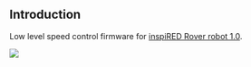 ## Introduction
Low level speed control firmware for [inspiRED Rover robot 1.0](http://zlethic.com/inspired-rover-v1-0/).

![](https://lh3.googleusercontent.com/v5IhNAbCkGLWEQdMq3-GmCHwRmUyac1mFIZM3Ftcus4mEPA_DkjHnzzsn4SRH4N8yqvqJelwqiJhudcAL7KhT3gx08ytKDy-7OYRUEwdi-1idAU1WhdhafJJ8pqgzGexkv8FuIIkV-L9I-gwXglnVa2R-dMq8_n6HyAgzsB33T9HXjkx4OEwUL9fK_cRsWa7bizHTqTsVGFe6FdZw4XQuMi3BPxskeVf3IeV30hUxx3qJRXr10a6x_GAejXsBLQ_q56N06vK-FTcUb97-A71-pOWYQbjIjVoehBtKXJcuN84oUlPcOQ32UC_j9cQ4R-SYdhSL96YwR7xLtrQbUWUOi70gK6JJrkhZMfIdKa8dcP93ORBZ8MnR2Mxjmmj_xLhiMlsg_jDS-7lyKPttUwwaLvM5QgpYd8w1Z7CX_UV6BzZmIblGfoRtekgWC5-kAvIZXAFew9JaQ4J9_GfqUZgbrwD6A0fpypvi0ZcRgjCQ-4LCmcrAXzUC21AOnKX2gzGLbnJcz83rICFeDU1qjWtbkF6kWXu5Tewx0CO9C7-p621Rkc9vuENKrDEub2S94Bhf59r2vq4LkSGBTwSrMVfIv4wdLDzBNm9itDcPGs=w1012-h669-no)


